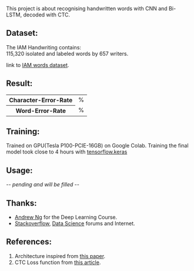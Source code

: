 This project is about recognising handwritten words with CNN and Bi-LSTM, decoded with CTC.

## Dataset:

The IAM Handwriting contains:  
115,320 isolated and labeled words by 657 writers.

link to <a href=http://www.fki.inf.unibe.ch/databases/iam-handwriting-database>IAM words dataset</a>. 



## Result:

<table style="width:100%">
  <tr>
	  <th>Character-Error-Rate</th>
    <td>  %</td>
  </tr>
  <tr>
  	<th>Word-Error-Rate</th>
	  <td>  %</td>
  </tr>
</table>

## Training:
Trained on GPU(Tesla P100-PCIE-16GB) on Google Colab.
Training the final model took close to 4 hours with <a href=https://www.tensorflow.org/api_docs/python/tf/keras>tensorflow.keras</a>

## Usage:
-- <i>pending and will be filled</i> --

## Thanks:
<ul>
  <li><a href=https://www.linkedin.com/in/andrewyng/>Andrew Ng</a> for the Deep Learning Course.</li>
  <li><a href=https://stackoverflow.com/>Stackoverflow</a>, <a href=https://datascience.stackexchange.com/>Data Science</a> forums and Internet.</li>
</ul>


## References:
<ol>
  <li>Architecture inspired from <a href=https://arxiv.org/pdf/1507.05717.pdf>this paper</a>.</li>
  <li>CTC Loss function from <a href=https://towardsdatascience.com/intuitively-understanding-connectionist-temporal-classification-3797e43a86c>this article</a>.</li>
</ol>
